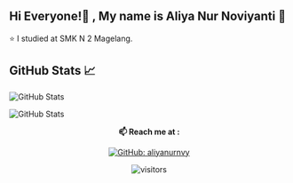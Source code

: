 ## Hi Everyone!👋 , My name is Aliya Nur Noviyanti 🌸
⭐ I studied at SMK N 2 Magelang.




## GitHub Stats 📈
![GitHub Stats](https://github-readme-stats.vercel.app/api/top-langs/?username=aliyanurnvy&layout=compact&theme=radical)

![GitHub Stats](https://github-readme-stats.vercel.app/api?username=aliyanurnvy&show_icons=true&theme=radical)



<div align="center">
  
**📫 Reach me at :**<br>


[![GitHub: aliyanurnvy](https://img.shields.io/github/followers/aliyanurnvy?label=aliyanurnvy&style=social)](https://github.com/aliyanurnvy)

![visitors](https://visitor-badge.glitch.me/badge?page_id=aliyanurnvy.visitor-badge)

</div>  

